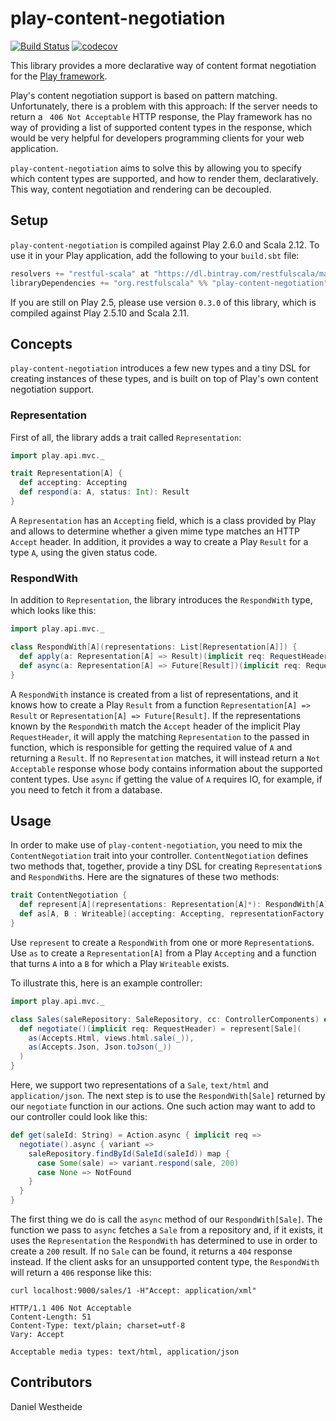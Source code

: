 # play-content-negotiation

[![Build Status](https://api.travis-ci.org/restfulscala/play-content-negotiation.svg?branch=master
)](https://api.travis-ci.org/restfulscala/play-content-negotiation)
[![codecov](https://codecov.io/gh/restfulscala/play-content-negotiation/branch/master/graph/badge.svg)](https://codecov.io/gh/restfulscala/play-content-negotiation)

This library provides a more declarative way of content format negotiation for the [Play framework](https://playframework.com/).

Play's content negotiation support is based on pattern matching. Unfortunately, there is a problem with this approach: If the server needs to return a ` 406 Not Acceptable` HTTP response, the Play framework has no way of providing a list of supported content types in the response, which would be very helpful for developers programming clients for your web application.

`play-content-negotiation` aims to solve this by allowing you to specify which content types are supported, and how to render them, declaratively. This way, content negotiation and rendering can be decoupled.

## Setup

`play-content-negotiation` is compiled against Play 2.6.0 and Scala 2.12. To use it in your Play application, add the following to your `build.sbt` file:

```scala
resolvers += "restful-scala" at "https://dl.bintray.com/restfulscala/maven"
libraryDependencies += "org.restfulscala" %% "play-content-negotiation" % "0.4.0"
```

If you are still on Play 2.5, please use version `0.3.0` of this library, which is compiled against Play 2.5.10 and Scala 2.11.

## Concepts

`play-content-negotiation` introduces a few new types and a tiny DSL for creating instances of these types, and is built on top of Play's own content negotiation support.

### Representation

First of all, the library adds a trait called `Representation`:

```scala
import play.api.mvc._

trait Representation[A] {
  def accepting: Accepting
  def respond(a: A, status: Int): Result
}
```

A `Representation` has an `Accepting` field, which is a class provided by Play and allows to determine whether a given mime type matches an HTTP `Accept` header. In addition, it provides a way to create a Play `Result` for a type `A`, using the given status code.

### RespondWith

In addition to `Representation`, the library introduces the `RespondWith` type, which looks like this:

```scala
import play.api.mvc._

class RespondWith[A](representations: List[Representation[A]]) {
  def apply(a: Representation[A] => Result)(implicit req: RequestHeader): Result = ???
  def async(a: Representation[A] => Future[Result])(implicit req: RequestHeader): Future[Result] = ???
}
```

A `RespondWith` instance is created from a list of representations, and it knows how to create a Play `Result` from a function `Representation[A] => Result` or `Representation[A] => Future[Result]`. If the representations known by the `RespondWith` match the `Accept` header of the implicit Play `RequestHeader`, it will apply the matching `Representation` to the passed in function, which is responsible for getting the required value of `A` and returning a `Result`. If no `Representation` matches, it will instead return a `Not Acceptable` response whose body contains information about the supported content types. Use `async` if getting the value of `A` requires IO, for example, if you need to fetch it from a database.

## Usage

In order to make use of `play-content-negotiation`, you need to mix the `ContentNegotiation` trait into your controller. `ContentNegotiation` defines two methods that, together, provide a tiny DSL for creating `Representation`s and `RespondWith`s. Here are the signatures of these two methods:

```scala
trait ContentNegotiation {
  def represent[A](representations: Representation[A]*): RespondWith[A]
  def as[A, B : Writeable](accepting: Accepting, representationFactory: A => B): Representation[A]
}
```

Use `represent` to create a `RespondWith` from one or more `Representation`s. Use `as` to create a `Representation[A]` from a Play `Accepting` and a function that turns `A` into a `B` for which a Play `Writeable` exists.

To illustrate this, here is an example controller:

```scala
import play.api.mvc._

class Sales(saleRepository: SaleRepository, cc: ControllerComponents) extends AbstractController(cc) with ContentNegotiation {
  def negotiate()(implicit req: RequestHeader) = represent[Sale](
    as(Accepts.Html, views.html.sale(_)),
    as(Accepts.Json, Json.toJson(_))
  )
}
```

Here, we support two representations of a `Sale`, `text/html` and `application/json`. The next step is to use the `RespondWith[Sale]` returned by our `negotiate` function in our actions. One such action may want to add to our controller could look like this:

```scala
def get(saleId: String) = Action.async { implicit req =>
  negotiate().async { variant =>
    saleRepository.findById(SaleId(saleId)) map {
      case Some(sale) => variant.respond(sale, 200)
      case None => NotFound
    }
  }
}
```

The first thing we do is call the `async` method of our `RespondWith[Sale]`. The function we pass to `async` fetches a `Sale` from a repository and, if it exists, it uses the `Representation` the `RespondWith` has determined to use in order to create a `200` result. If no `Sale` can be found, it returns a `404` response instead. If the client asks for an unsupported content type, the `RespondWith` will return a `406` response like this:

```
curl localhost:9000/sales/1 -H"Accept: application/xml"

HTTP/1.1 406 Not Acceptable
Content-Length: 51
Content-Type: text/plain; charset=utf-8
Vary: Accept

Acceptable media types: text/html, application/json
```

## Contributors

Daniel Westheide
